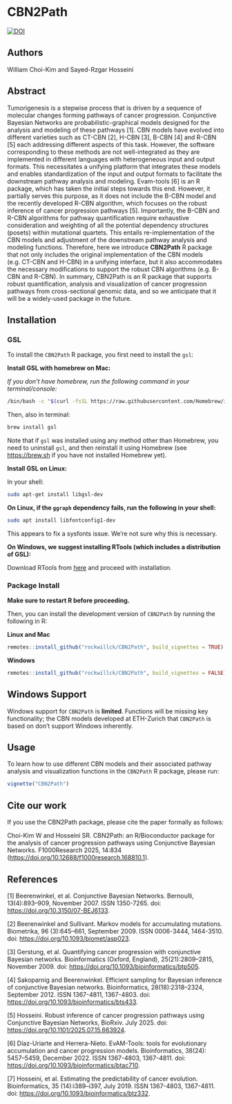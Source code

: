 
<!-- README.md is generated from README.Rmd. Please edit that file -->

# CBN2Path

<!-- badges: start -->
[![DOI](https://zenodo.org/badge/834694658.svg)](https://zenodo.org/badge/latestdoi/834694658)
<!-- badges: end -->

## Authors

William Choi-Kim and Sayed-Rzgar Hosseini

## Abstract

Tumorigenesis is a stepwise process that is driven by a sequence of
molecular changes forming pathways of cancer progression. Conjunctive
Bayesian Networks are probabilistic-graphical models designed for the
analysis and modeling of these pathways \[1\]. CBN models have evolved
into different varieties such as CT-CBN \[2\], H-CBN \[3\], B-CBN \[4\]
and R-CBN \[5\] each addressing different aspects of this task. However,
the software corresponding to these methods are not well-integrated as
they are implemented in different languages with heterogeneous input and
output formats. This necessitates a unifying platform that integrates
these models and enables standardization of the input and output formats
to facilitate the downstream pathway analysis and modeling. Evam-tools
\[6\] is an R package, which has taken the initial steps towards this
end. However, it partially serves this purpose, as it does not include
the B-CBN model and the recently developed R-CBN algorithm, which
focuses on the robust inference of cancer progression pathways \[5\].
Importantly, the B-CBN and R-CBN algorithms for pathway quantification
require exhaustive consideration and weighting of all the potential
dependency structures (posets) within mutational quartets. This entails
re-implementation of the CBN models and adjustment of the downstream
pathway analysis and modeling functions. Therefore, here we introduce
**CBN2Path** R package that not only includes the original
implementation of the CBN models (e.g. CT-CBN and H-CBN) in a unifying
interface, but it also accommodates the necessary modifications to
support the robust CBN algorithms (e.g. B-CBN and R-CBN). In summary,
CBN2Path is an R package that supports robust quantification, analysis
and visualization of cancer progression pathways from cross-sectional
genomic data, and so we anticipate that it will be a widely-used package
in the future.

## Installation

### GSL

To install the `CBN2Path` R package, you first need to install the
`gsl`:

**Install GSL with homebrew on Mac:**

*If you don’t have homebrew, run the following command in your
terminal/console:*

``` bash
/bin/bash -c "$(curl -fsSL https://raw.githubusercontent.com/Homebrew/install/HEAD/install.sh)"
```

Then, also in terminal:

``` bash
brew install gsl
```

Note that if `gsl` was installed using any method other than Homebrew,
you need to uninstall `gsl`, and then reinstall it using Homebrew (see
<https://brew.sh> if you have not installed Homebrew yet).

**Install GSL on Linux:**

In your shell:

``` bash
sudo apt-get install libgsl-dev
```

**On Linux, if the `ggraph` dependency fails, run the following in your
shell:**

``` bash
sudo apt install libfontconfig1-dev
```

This appears to fix a sysfonts issue. We’re not sure why this is
necessary.

**On Windows, we suggest installing RTools (which includes a
distribution of GSL):**

Download RTools from
[here](https://cran.r-project.org/bin/windows/Rtools/) and proceed with
installation.

### Package Install

**Make sure to restart R before proceeding.**

Then, you can install the development version of `CBN2Path` by running
the following in R:

**Linux and Mac**

``` r
remotes::install_github("rockwillck/CBN2Path", build_vignettes = TRUE)
```

**Windows**

``` r
remotes::install_github("rockwillck/CBN2Path", build_vignettes = FALSE)
```

## Windows Support

Windows support for `CBN2Path` is **limited**. Functions will be missing
key functionality; the CBN models developed at ETH-Zurich that
`CBN2Path` is based on don’t support Windows inherently.

## Usage

To learn how to use different CBN models and their associated pathway
analysis and visualization functions in the `CBN2Path` R package, please
run:

``` r
vignette("CBN2Path")
```

## Cite our work

If you use the CBN2Path package, please cite the paper formally as
follows:

Choi-Kim W and Hosseini SR. CBN2Path: an R/Bioconductor package for the analysis of cancer progression pathways using Conjunctive Bayesian Networks. F1000Research 2025, 14:834 (https://doi.org/10.12688/f1000research.168810.1).

## References

\[1\] Beerenwinkel, et al. Conjunctive Bayesian Networks. Bernoulli,
13(4):893–909, November 2007. ISSN 1350-7265. doi:
<https://doi.org/10.3150/07-BEJ6133>.

\[2\] Beerenwinkel and Sullivant. Markov models for accumulating
mutations. Biometrika, 96 (3):645–661, September 2009. ISSN 0006-3444,
1464-3510. doi: <https://doi.org/10.1093/biomet/asp023>.

\[3\] Gerstung, et al. Quantifying cancer progression with conjunctive
Bayesian networks. Bioinformatics (Oxford, England), 25(21):2809–2815,
November 2009. doi: <https://doi.org/10.1093/bioinformatics/btp505>.

\[4\] Sakoparnig and Beerenwinkel. Efficient sampling for Bayesian
inference of conjunctive Bayesian networks. Bioinformatics,
28(18):2318–2324, September 2012. ISSN 1367-4811, 1367-4803. doi:
<https://doi.org/10.1093/bioinformatics/bts433>.

\[5\] Hosseini. Robust inference of cancer progression pathways using
Conjunctive Bayesian Networks, BioRxiv. July 2025. doi:
<https://doi.org/10.1101/2025.07.15.663924>.

\[6\] Diaz-Uriarte and Herrera-Nieto. EvAM-Tools: tools for evolutionary
accumulation and cancer progression models. Bioinformatics, 38(24):
5457–5459, December 2022. ISSN 1367-4803, 1367-4811. doi:
<https://doi.org/10.1093/bioinformatics/btac710>.

\[7\] Hosseini, et al. Estimating the predictability of cancer
evolution. Bioinformatics, 35 (14):i389–i397, July 2019. ISSN 1367-4803,
1367-4811. doi: <https://doi.org/10.1093/bioinformatics/btz332>.
